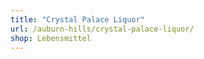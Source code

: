 ```yaml
---
title: "Crystal Palace Liquor"
url: /auburn-hills/crystal-palace-liquor/
shop: Lebensmittel
---
```

